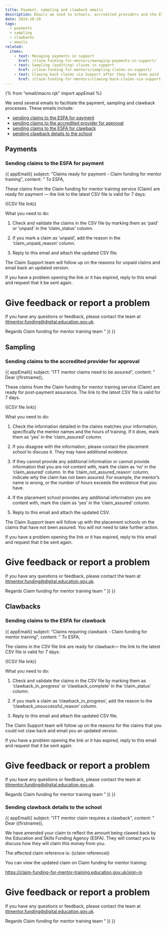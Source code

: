 ```yaml
---
title: Payment, sampling and clawback emails
description: Emails we send to schools, accredited providers and the ESFA
date: 2024-10-20
tags:
  - payments
  - sampling
  - clawbacks
  - emails
related:
  items:
    - text: Managing payments in support
      href: /claim-funding-for-mentors/managing-payments-in-support/
    - text: Sampling (auditing) claims in support
      href: /claim-funding-for-mentors/sampling-claims-in-support/
    - text: Clawing back claims via Support after they have been paid
      href: /claim-funding-for-mentors/clawing-back-claims-via-support-after-they-have-been-paid/
---
```


<!-- markdownlint-disable MD001 MD025 -->
{% from "email/macro.njk" import appEmail %}

We send several emails to facilitate the payment, sampling and clawback processes. These emails include:

- [sending claims to the ESFA for payment](#sending-claims-to-the-esfa-for-payment)
- [sending claims to the accredited provider for approval](#sending-claims-to-the-accredited-provider-for-approval)
- [sending claims to the ESFA for clawback](#sending-claims-to-the-esfa-for-clawback)
- [sending clawback details to the school](#sending-clawback-details-to-the-school)

## Payments

### Sending claims to the ESFA for payment

{{ appEmail({
subject: "Claims ready for payment - Claim funding for mentor training",
content: "
To ESFA,

These claims from the Claim funding for mentor training service (Claim) are ready for payment — the link to the latest CSV file is valid for 7 days:

((CSV file link))

What you need to do:

1. Check and validate the claims in the CSV file by marking them as ‘paid’ or ‘unpaid’ in the ‘claim_status’ column.

2. If you mark a claim as ‘unpaid’, add the reason in the ‘claim_unpaid_reason’ column.

3. Reply to this email and attach the updated CSV file.

The Claim Support team will follow up on the reasons for unpaid claims and email back an updated version.

If you have a problem opening the link or it has expired, reply to this email and request that it be sent again.

# Give feedback or report a problem

If you have any questions or feedback, please contact the team at <ittmentor.funding@digital.education.gov.uk>.

Regards
Claim funding for mentor training team
"
}) }}

## Sampling

### Sending claims to the accredited provider for approval

{{ appEmail({
subject: "ITT mentor claims need to be assured",
content: "
Dear ((firstname)),

These claims from the Claim funding for mentor training service (Claim) are ready for post-payment assurance. The link to the latest CSV file is valid for 7 days.

((CSV file link))

What you need to do:

1. Check the information detailed in the claims matches your information, specifically the mentor names and the hours of training. If it does, mark them as ‘yes’ in the ‘claim_assured’ column.

2. If you disagree with the information, please contact the placement school to discuss it. They may have additional evidence.

3. If they cannot provide any additional information or cannot provide information that you are not content with, mark the claim as ‘no’ in the ‘claim_assured’ column. In the ‘claim_not_assured_reason’ column, indicate why the claim has not been assured. For example, the mentor’s name is wrong, or the number of hours exceeds the evidence that you have.

4. If the placement school provides any additional information you are content with, mark the claim as ‘yes’ in the ‘claim_assured’ column.

5. Reply to this email and attach the updated CSV.

The Claim Support team will follow up with the placement schools on the claims that have not been assured. You will not need to take further action.

If you have a problem opening the link or it has expired, reply to this email and request that it be sent again.

# Give feedback or report a problem

If you have any questions or feedback, please contact the team at <ittmentor.funding@digital.education.gov.uk>.

Regards
Claim funding for mentor training team
"
}) }}

## Clawbacks

### Sending claims to the ESFA for clawback

{{ appEmail({
subject: "Claims requiring clawback - Claim funding for mentor training",
content: "
To ESFA,

The claims in the CSV file link are ready for clawback— the link to the latest CSV file is valid for 7 days:

((CSV file link))

What you need to do:

1. Check and validate the claims in the CSV file by marking them as ‘clawback_in_progress’ or ‘clawback_complete’ in the ‘claim_status’ column.

2. If you mark a claim as ‘clawback_in_progress’, add the reason to the ‘clawback_unsuccessful_reason’ column.

3. Reply to this email and attach the updated CSV file.

The Claim Support team will follow up on the reasons for the claims that you could not claw back and email you an updated version.

If you have a problem opening the link or it has expired, reply to this email and request that it be sent again.

# Give feedback or report a problem

If you have any questions or feedback, please contact the team at <ittmentor.funding@digital.education.gov.uk>.

Regards
Claim funding for mentor training team
"
}) }}

### Sending clawback details to the school

{{ appEmail({
subject: "ITT mentor claim requires a clawback",
content: "
Dear ((firstname)),

We have amended your claim to reflect the amount being clawed back by the Education and Skills Funding Agency (ESFA). They will contact you to discuss how they will claim this money from you.

The affected claim reference is: ((claim reference))

You can view the updated claim on Claim funding for mentor training:

<https://claim-funding-for-mentor-training.education.gov.uk/sign-in>

# Give feedback or report a problem

If you have any questions or feedback, please contact the team at <ittmentor.funding@digital.education.gov.uk>.

Regards
Claim funding for mentor training team
"
}) }}

<!-- markdownlint-enable MD001 MD025 -->
